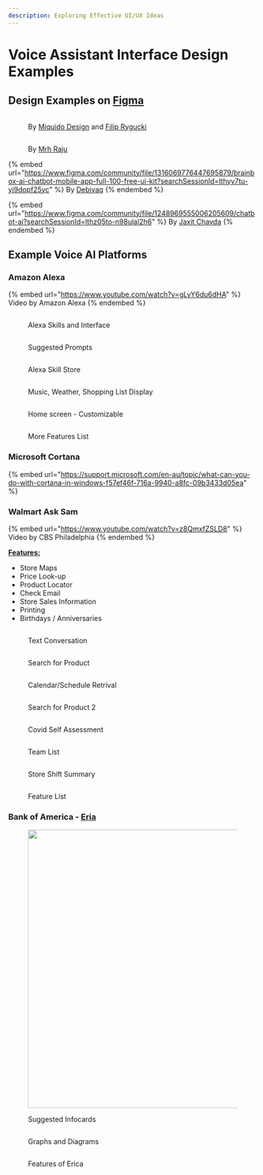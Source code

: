 ```yaml
---
description: Exploring Effective UI/UX Ideas
---
```


# Voice Assistant Interface Design Examples

## **Design Examples on** [**Figma**](https://www.figma.com/community)

<figure><img src=".gitbook/assets/Screen Shot 2024-03-08 at 09.01.43.png" alt=""><figcaption><p>By <a href="https://www.figma.com/@miquido">Miquido Design</a> and <a href="https://www.figma.com/@filryg">Filip Rygucki</a></p></figcaption></figure>

<figure><img src=".gitbook/assets/Screen Shot 2024-03-08 at 09.08.04.png" alt=""><figcaption><p>By <a href="https://www.figma.com/@uimrhraju">Mrh Raju</a></p></figcaption></figure>

{% embed url="https://www.figma.com/community/file/1316069776447695879/brainbox-ai-chatbot-mobile-app-full-100-free-ui-kit?searchSessionId=lthyv7tu-yi9dopf25yc" %}
By [Debiyaq](https://www.figma.com/@UiDiv)
{% endembed %}

{% embed url="https://www.figma.com/community/file/1248969555006205609/chatbot-ai?searchSessionId=lthz05to-n98ulal2h6" %}
By [Jaxit Chavda](https://www.figma.com/@Jecky)
{% endembed %}



## **Example Voice AI Platforms**

### Amazon Alexa

{% embed url="https://www.youtube.com/watch?v=gLyY6du6dHA" %}
Video by Amazon Alexa
{% endembed %}

<div>

<figure><img src=".gitbook/assets/how-to-enable-alexa-skills-2.jpg" alt=""><figcaption><p>Alexa Skills and Interface</p></figcaption></figure>

 

<figure><img src=".gitbook/assets/cegf6zxxx7171.webp" alt=""><figcaption><p>Suggested Prompts</p></figcaption></figure>

 

<figure><img src=".gitbook/assets/why-is-alexas-smart-home-skills-in-japanese-i-am-also-v0-awqozsc0jdz91.webp" alt=""><figcaption><p>Alexa Skill Store</p></figcaption></figure>

</div>

<div>

<figure><img src=".gitbook/assets/317018-1280.jpg" alt=""><figcaption><p>Music, Weather, Shopping List Display</p></figcaption></figure>

 

<figure><img src=".gitbook/assets/skills1.jpg" alt=""><figcaption><p>Home screen - Customizable</p></figcaption></figure>

 

<figure><img src=".gitbook/assets/uk4tras7ky561.jpg" alt=""><figcaption><p>More Features List</p></figcaption></figure>

</div>

### Microsoft Cortana

{% embed url="https://support.microsoft.com/en-au/topic/what-can-you-do-with-cortana-in-windows-f57ef46f-716a-9940-a8fc-09b3433d05ea" %}

### Walmart Ask Sam

{% embed url="https://www.youtube.com/watch?v=z8QmxfZSLD8" %}
Video by CBS Philadelphia
{% endembed %}

[**Features:**](https://corporate.walmart.com/news/2020/07/29/helping-associates-succeed-at-work-while-elevating-customer-service-safety)

* Store Maps
* Price Look-up
* Product Locator
* Check Email
* Store Sales Information
* Printing
* Birthdays / Anniversaries

<div>

<figure><img src=".gitbook/assets/ask-sam-on-the-me-app-this-is-what-my-ask-sam-does-i-cant-v0-bef17gxy550b1.webp" alt=""><figcaption><p>Text Conversation</p></figcaption></figure>

 

<figure><img src=".gitbook/assets/me-ask-sam-struggling-with-basic-words-is-so-annoying-v0-b4l0elcg1wlb1.webp" alt=""><figcaption><p>Search for Product</p></figcaption></figure>

 

<figure><img src=".gitbook/assets/u3bn3gaom1c71.webp" alt=""><figcaption><p>Calendar/Schedule Retrival</p></figcaption></figure>

 

<figure><img src=".gitbook/assets/playing-around-with-ask-sam-v0-w3xzwh21htoa1.webp" alt=""><figcaption><p>Search for Product 2</p></figcaption></figure>

</div>

<div>

<figure><img src=".gitbook/assets/Cvud2TylwOI_NZeF36f8NHAsxlhOtR1Oe6kE9sWTBQQ.webp" alt=""><figcaption><p>Covid Self Assessment</p></figcaption></figure>

 

<figure><img src=".gitbook/assets/view-other-peoples-schedules-v0-buguu0x2atgc1.webp" alt=""><figcaption><p>Team List</p></figcaption></figure>

 

<figure><img src=".gitbook/assets/has-anyones-used-the-me-app-to-clock-in-idk-what-happened-v0-1i0v60t1u8nb1.webp" alt=""><figcaption><p>Store Shift Summary</p></figcaption></figure>

 

<figure><img src=".gitbook/assets/643x0w.jpg" alt=""><figcaption><p>Feature List</p></figcaption></figure>

</div>

### Bank of America - [Eria](https://promotions.bankofamerica.com/digitalbanking/mobilebanking/erica)

<div>

<figure><img src=".gitbook/assets/Image_option1_v2.jpg" alt="" width="563"><figcaption><p>Suggested Infocards</p></figcaption></figure>

 

<figure><img src=".gitbook/assets/BAML-mobile-app-chatbot.png" alt=""><figcaption><p>Graphs and Diagrams</p></figcaption></figure>

</div>

<figure><img src=".gitbook/assets/Some-of-Ericas-features.webp" alt=""><figcaption><p>Features of Erica</p></figcaption></figure>
